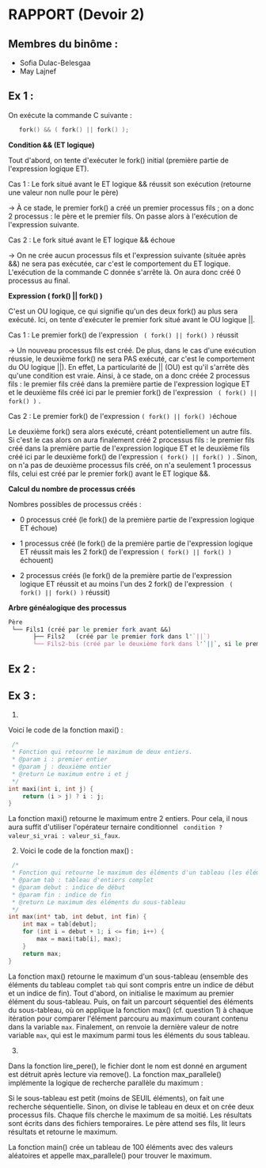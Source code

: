 # RAPPORT (Devoir 2)

## Membres du binôme :
- Sofia Dulac-Belesgaa
- May Lajnef

## Ex 1 :
On exécute la commande C suivante :
``` C
   fork() && ( fork() || fork() );
```

**Condition && (ET logique)**

Tout d'abord, on tente d'exécuter le fork() initial (première partie de l'expression logique ET).

Cas 1 : Le fork situé avant le ET logique && réussit son exécution (retourne une valeur non nulle pour le père)

→ À ce stade, le premier fork() a créé un premier processus fils ; on a donc 2 processus : le père et le premier fils. On passe alors à l'exécution de l'expression suivante.

Cas 2 : Le fork situé avant le ET logique && échoue

→ On ne crée aucun processus fils et l'expression suivante (située après &&)  ne sera pas exécutée, car c'est le comportement du ET logique. L'exécution de la commande C donnée s'arrête là. On aura donc créé 0 processus au final.

**Expression ( fork() || fork() )**

C'est un OU logique, ce qui signifie qu'un des deux fork() au plus sera exécuté. Ici, on tente d'exécuter le premier fork situé avant le OU logique ||.

Cas 1 : Le premier fork() de l'expression ``` ( fork() || fork() )``` réussit

→ Un nouveau processus fils est créé.  De plus, dans le cas d'une exécution réussie, le deuxième fork() ne sera PAS exécuté, car c'est le comportement du OU logique ||). En effet, La particularité de || (OU) est qu'il s'arrête dès qu'une condition est vraie. Ainsi, à ce stade, on a donc créée 2 processus fils : le premier fils créé dans la première partie de l'expression logique ET et le deuxième fils créé ici par le premier fork() de l'expression ``` ( fork() || fork() )``` .

Cas 2 : Le premier fork() de l'expression ```( fork() || fork() )```échoue

Le deuxième fork() sera alors exécuté, créant potentiellement un autre fils. Si c'est le cas alors on aura finalement créé 2 processus fils : le premier fils créé dans la première partie de l'expression logique ET et le deuxième fils créé ici par le deuxième fork() de l'expression ```( fork() || fork() )``` . Sinon, on n'a pas de deuxième processus fils créé, on n'a seulement 1 processus fils, celui est créé par le premier fork() avant le ET logique &&.

**Calcul du nombre  de processus créés**

Nombres possibles de processus créés : 

- 0 processus créé (le fork() de la première partie de l'expression logique ET échoue)
  
- 1 processus créé (le fork() de la première partie de l'expression logique ET réussit mais les 2 fork() de l'expression ```( fork() || fork() )``` échouent)
  
- 2 processus créés (le fork() de la première partie de l'expression logique ET réussit et au moins l'un des 2 fork() de l'expression ``` ( fork() || fork() )``` réussit)

**Arbre généalogique des processus**
``` perl
Père
 └── Fils1 (créé par le premier fork avant &&)
       ├── Fils2   (créé par le premier fork dans l'`||`)
       └── Fils2-bis (créé par le deuxième fork dans l'`||`, si le premier échoue)
```

## Ex 2 :

## Ex 3 :
1)
Voici le code de la fonction maxi() :
``` C
 /*
 * Fonction qui retourne le maximum de deux entiers.
 * @param i : premier entier
 * @param j : deuxième entier
 * @return Le maximum entre i et j
 */
int maxi(int i, int j) {
    return (i > j) ? i : j;
}
``` 

La fonction maxi() retourne le maximum entre 2 entiers. Pour cela, il nous aura suffit d'utiliser l'opérateur ternaire conditionnel ``` condition ? valeur_si_vrai : valeur_si_faux```.

2) Voici le code de la fonction max() :

``` C
 /*
 * Fonction qui retourne le maximum des éléments d'un tableau (les éléments sont compris entre un indice de début et un indice de fin).
 * @param tab : tableau d'entiers complet
 * @param debut : indice de début
 * @param fin : indice de fin
 * @return Le maximum des éléments du sous-tableau
 */
int max(int* tab, int debut, int fin) {
    int max = tab[debut];
    for (int i = debut + 1; i <= fin; i++) {
        max = maxi(tab[i], max);
    }
    return max;
}
```
  
La fonction max() retourne le maximum d'un sous-tableau (ensemble des éléments du tableau complet ```tab``` qui sont compris entre un indice de début et un indice de fin). Tout d'abord, on initialise le maximum au premier élément du sous-tableau. Puis, on fait un parcourt séquentiel des éléments du sous-tableau, où on applique la fonction max() (cf. question 1) à chaque itération pour comparer l'élément parcouru au maximum courant contenu dans la variable  ```max```. Finalement, on renvoie la dernière valeur de notre variable  ```max```, qui est le maximum parmi tous les éléments du sous tableau. 

3) 
Dans la fonction lire_pere(), le fichier dont le nom est donné en argument est détruit après lecture via remove().
La fonction max_parallele() implémente la logique de recherche parallèle du maximum :

Si le sous-tableau est petit (moins de SEUIL éléments), on fait une recherche séquentielle.
Sinon, on divise le tableau en deux et on crée deux processus fils.
Chaque fils cherche le maximum de sa moitié.
Les résultats sont écrits dans des fichiers temporaires.
Le père attend ses fils, lit leurs résultats et retourne le maximum.


La fonction main() crée un tableau de 100 éléments avec des valeurs aléatoires et appelle max_parallele() pour trouver le maximum.

  
